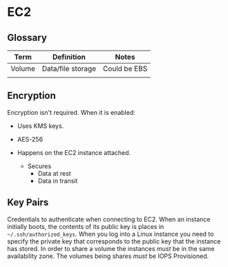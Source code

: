 # EC2

## Glossary

| Term   | Definition        | Notes        |
|--------|-------------------|--------------|
| Volume | Data/file storage | Could be EBS |
|        |                   |              |

## Encryption

Encryption isn't required.  When it is enabled:

* Uses KMS keys.

* AES-256

* Happens on the EC2 instance attached.
  * Secures
    * Data at rest
    * Data in transit

## Key Pairs

Credentials to authenticate when connecting to EC2.  When an instance initially boots, the contents of its public key is places in `~/.ssh/authorized_keys`.  When you log into a Linux instance you need to specify the private key that corresponds to the public key that the instance has stored.
In order to share a volume the instances *must* be in the same availability zone.
The volumes being shares *must* be IOPS Provisioned.